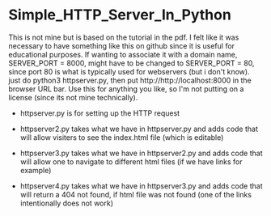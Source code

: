 # Simple_HTTP_Server_In_Python
This is not mine but is based on the tutorial in the pdf. I felt like it was necessary to have something like this on github since it is useful for educational purposes. If wanting to associate it with a domain name, SERVER_PORT = 8000, might have to be changed to SERVER_PORT = 80, since port 80 is what is typically used for webservers (but i don't know). just do python3 httpserver.py, then put http://http://localhost:8000 in the browser URL bar. Use this for anything you like, so I'm not putting on a license (since its not mine technically).

- httpserver.py is for setting up the HTTP request
- httpserver2.py takes what we have in httpserver.py and adds code that will allow visiters to see the index.html file (which is editable)
- httpserver3.py takes what we have in httpserver2.py and adds code that will allow one to navigate to different html files (if we have links for example)

- httpserver4.py takes what we have in httpserver3.py and adds code that will return a 404 not found, if html file was not found (one of the links intentionally does not work)
